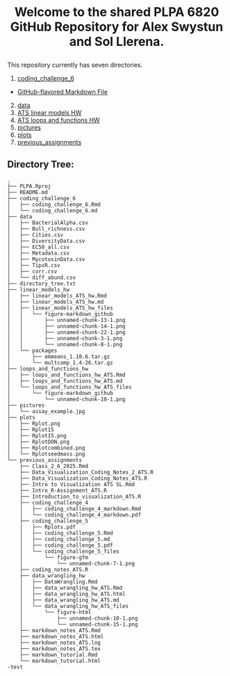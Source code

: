 # <p align="center"> Welcome to the shared PLPA 6820 GitHub Repository for Alex Swystun and Sol Llerena. </p>

This repository currently has seven directories. 
1. [coding_challenge_6](https://github.com/Aswystun/PLPA/tree/master/coding_challenge_6)
- [GitHub-flavored Markdown File](https://github.com/Aswystun/PLPA/blob/master/coding_challenge_6/coding_challenge_6.md)
2. [data](https://github.com/Aswystun/PLPA/tree/master/data)
3. [ATS linear models HW](https://github.com/Aswystun/PLPA/tree/master/linear_models_hw)
4. [ATS loops and functions HW](https://github.com/Aswystun/PLPA/tree/master/loops_and_functions_hw)
5. [pictures](https://github.com/Aswystun/PLPA/tree/master/pictures)
6. [plots](https://github.com/Aswystun/PLPA/tree/master/plots)
7. [previous_assignments](https://github.com/Aswystun/PLPA/tree/master/previous_assignments)


## Directory Tree:
```
.
├── PLPA.Rproj
├── README.md
├── coding_challenge_6
│   ├── coding_challenge_6.Rmd
│   └── coding_challenge_6.md
├── data
│   ├── BacterialAlpha.csv
│   ├── Bull_richness.csv
│   ├── Cities.csv
│   ├── DiversityData.csv
│   ├── EC50_all.csv
│   ├── Metadata.csv
│   ├── MycotoxinData.csv
│   ├── TipsR.csv
│   ├── corr.csv
│   └── diff_abund.csv
├── directory_tree.txt
├── linear_models_hw
│   ├── linear_models_ATS_hw.Rmd
│   ├── linear_models_ATS_hw.md
│   ├── linear_models_ATS_hw_files
│   │   └── figure-markdown_github
│   │       ├── unnamed-chunk-13-1.png
│   │       ├── unnamed-chunk-14-1.png
│   │       ├── unnamed-chunk-22-1.png
│   │       ├── unnamed-chunk-3-1.png
│   │       └── unnamed-chunk-8-1.png
│   └── packages
│       ├── emmeans_1.10.6.tar.gz
│       └── multcomp_1.4-26.tar.gz
├── loops_and_functions_hw
│   ├── loops_and_functions_hw_ATS.Rmd
│   ├── loops_and_functions_hw_ATS.md
│   └── loops_and_functions_hw_ATS_files
│       └── figure-markdown_github
│           └── unnamed-chunk-10-1.png
├── pictures
│   └── assay_example.jpg
├── plots
│   ├── Rplot.png
│   ├── Rplot15
│   ├── Rplot15.png
│   ├── RplotDON.png
│   ├── Rplotcombined.png
│   └── Rplotseedmass.png
└── previous_assignments
    ├── Class_2_6_2025.Rmd
    ├── Data_Visualization_Coding_Notes_2_ATS.R
    ├── Data_Visualization_Coding_Notes_ATS.R
    ├── Intro to Visualization ATS SL.Rmd
    ├── Intro_R-Assignment_ATS.R
    ├── Introduction_to_visualization_ATS.R
    ├── coding_challenge_4
    │   ├── coding_challenge_4_markdown.Rmd
    │   └── coding_challenge_4_markdown.pdf
    ├── coding_challenge_5
    │   ├── Rplots.pdf
    │   ├── coding_challenge_5.Rmd
    │   ├── coding_challenge_5.md
    │   ├── coding_challenge_5.pdf
    │   └── coding_challenge_5_files
    │       └── figure-gfm
    │           └── unnamed-chunk-7-1.png
    ├── coding_notes_ATS.R
    ├── data_wrangling_hw
    │   ├── DataWrangling.Rmd
    │   ├── data_wrangling_hw_ATS.Rmd
    │   ├── data_wrangling_hw_ATS.html
    │   ├── data_wrangling_hw_ATS.md
    │   └── data_wrangling_hw_ATS_files
    │       └── figure-html
    │           ├── unnamed-chunk-10-1.png
    │           └── unnamed-chunk-15-1.png
    ├── markdown_notes_ATS.Rmd
    ├── markdown_notes_ATS.html
    ├── markdown_notes_ATS.log
    ├── markdown_notes_ATS.tex
    ├── markdown_tutorial.Rmd
    └── markdown_tutorial.html
-test
```
